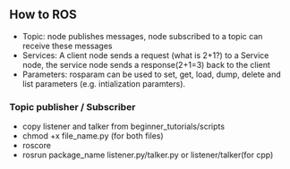 ## How to ROS
- Topic: node publishes messages, node subscribed to a topic can receive these messages
- Services: A client node sends a request (what is 2+1?) to a Service node, the service node sends a response(2+1=3) back to the client
- Parameters: rosparam can be used to set, get, load, dump, delete and list parameters (e.g. intialization paramters).

### Topic publisher / Subscriber
- copy listener and talker from beginner_tutorials/scripts
- chmod +x file_name.py (for both files)
- roscore
- rosrun package_name listener.py/talker.py or listener/talker(for cpp)
